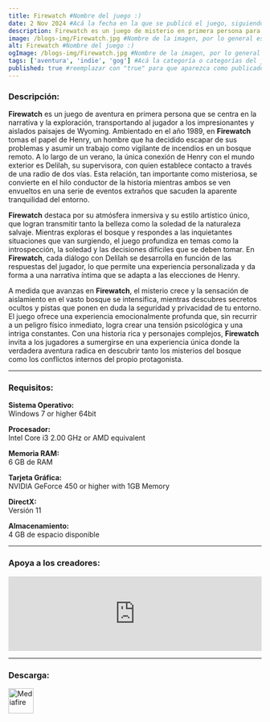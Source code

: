 ```yaml
---
title: Firewatch #Nombre del juego :)
date: 2 Nov 2024 #Acá la fecha en la que se publicó el juego, siguiendo este formato: Dia "30", Mes "Oct", Año "2024" = como debe quedar: 30 Oct 2024
description: Firewatch es un juego de misterio en primera persona para un jugador que se desarrolla en la selva de Wyoming. #Acá una mini descripción del juego
image: /blogs-img/Firewatch.jpg #Nombre de la imagen, por lo general es exactamente el mismo nombre que el juego excluyendo lo ":" (Dos puntos)
alt: Firewatch #Nombre del juego :)
ogImage: /blogs-img/Firewatch.jpg #Nombre de la imagen, por lo general es exactamente el mismo nombre que el juego excluyendo lo ":" (Dos puntos)
tags: ['aventura', 'indie', 'gog'] #Acá la categoría o categorías del juego, si es más de una se coloca en este formato: ['categoría1', 'categoría2']
published: true #reemplazar con "true" para que aparezca como publicado
---
```


<!--En VSCode seleccionando una palabra, por ejemplo: "Firewatch" y apretando Ctrl+F2 se seleccionan todas las palabras iguales-->

### Descripción:
**Firewatch** es un juego de aventura en primera persona que se centra en la narrativa y la exploración, transportando al jugador a los impresionantes y aislados paisajes de Wyoming. Ambientado en el año 1989, en **Firewatch** tomas el papel de Henry, un hombre que ha decidido escapar de sus problemas y asumir un trabajo como vigilante de incendios en un bosque remoto. A lo largo de un verano, la única conexión de Henry con el mundo exterior es Delilah, su supervisora, con quien establece contacto a través de una radio de dos vías. Esta relación, tan importante como misteriosa, se convierte en el hilo conductor de la historia mientras ambos se ven envueltos en una serie de eventos extraños que sacuden la aparente tranquilidad del entorno.

**Firewatch** destaca por su atmósfera inmersiva y su estilo artístico único, que logran transmitir tanto la belleza como la soledad de la naturaleza salvaje. Mientras exploras el bosque y respondes a las inquietantes situaciones que van surgiendo, el juego profundiza en temas como la introspección, la soledad y las decisiones difíciles que se deben tomar. En **Firewatch**, cada diálogo con Delilah se desarrolla en función de las respuestas del jugador, lo que permite una experiencia personalizada y da forma a una narrativa íntima que se adapta a las elecciones de Henry.

A medida que avanzas en **Firewatch**, el misterio crece y la sensación de aislamiento en el vasto bosque se intensifica, mientras descubres secretos ocultos y pistas que ponen en duda la seguridad y privacidad de tu entorno. El juego ofrece una experiencia emocionalmente profunda que, sin recurrir a un peligro físico inmediato, logra crear una tensión psicológica y una intriga constantes. Con una historia rica y personajes complejos, **Firewatch** invita a los jugadores a sumergirse en una experiencia única donde la verdadera aventura radica en descubrir tanto los misterios del bosque como los conflictos internos del propio protagonista.
<!--Prompt para Chat-GPT: Hazme una descripción para el juego "Firewatch" y cada que menciones "Firewatch" ponlo en negrita -->

---

### Requisitos:
**Sistema Operativo:**  
Windows 7 or higher 64bit

**Procesador:**  
Intel Core i3 2.00 GHz or AMD equivalent

**Memoria RAM:**  
6 GB de RAM

**Tarjeta Gráfica:**  
NVIDIA GeForce 450 or higher with 1GB Memory

**DirectX:**  
Versión 11

**Almacenamiento:**  
4 GB de espacio disponible

<!--Si falta o sobra un requisito se quita o se agrega manteniendo el mismo formato-->

---

### Apoya a los creadores:
<iframe src="https://store.steampowered.com/widget/383870/" frameborder="0" style="background-color: transparent; width: 100% !important; aspect-ratio: 646 / 190;"></iframe>

<!--Reemplazar los numeros (AppID) del juego (en este caso 2668510) por el numero (AppID) correspondiente con el juego a publicar-->
<!--El AppID se encuentra en la URL del Juego en Steam-->

---

### Descarga:

[<img src="https://gist.github.com/cxmeel/0dbc95191f239b631c3874f4ccf114e2/raw/download.svg" alt="Mediafire" height="50" />](https://www.mediafire.com/file/dqhdwylns8hfqy7/Firewatch.zip/file)

<!-- # se debe reemplazar por el link de descarga-->

<!--NOMBRE-DEL-SERVICIO se debe reemplazar por el servicio donde está subido el juego-->